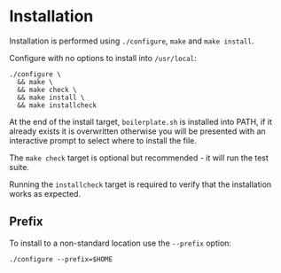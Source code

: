 # Installation

Installation is performed using `./configure`, `make` and `make install`.

Configure with no options to install into `/usr/local`:

```
./configure \
  && make \
  && make check \
  && make install \
  && make installcheck
```

At the end of the install target, `boilerplate.sh` is installed into PATH, if it already exists it is overwritten otherwise you will be presented with an interactive prompt to select where to install the file.

The `make check` target is optional but recommended - it will run the test suite.

Running the `installcheck` target is required to verify that the installation works as expected.

## Prefix

To install to a non-standard location use the `--prefix` option:

```
./configure --prefix=$HOME
```
